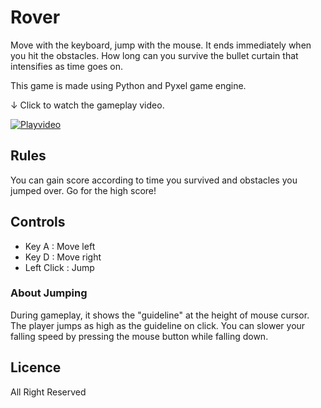 # Rover

Move with the keyboard, jump with the mouse. It ends immediately when you hit the obstacles. How long can you survive the bullet curtain that intensifies as time goes on.

This game is made using Python and Pyxel game engine.

↓ Click to watch the gameplay video.

[![Playvideo](https://img.youtube.com/vi/EXYeopwPFpY/0.jpg)](https://www.youtube.com/watch?v=EXYeopwPFpY)

## Rules

You can gain score according to time you survived and obstacles you jumped over. Go for the high score!

## Controls

- Key A : Move left
- Key D : Move right
- Left Click : Jump

### About Jumping

During gameplay, it shows the "guideline" at the height of mouse cursor. The player jumps as high as the guideline on click.
You can slower your falling speed by pressing the mouse button while falling down.

## Licence

All Right Reserved